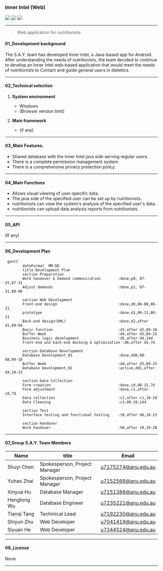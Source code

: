 ### **Inner Intel (Web)**

[![](https://img.shields.io/badge/InnerIntel_Web-V1.0.0-blue.svg)]() [![](https://img.shields.io/badge/InnerIntel_Web-Issues-red.svg)](https://docs.google.com/spreadsheets/d/1npZpFK3Xic6fdqqMUoxf1sFYhxUc4z0dh4f2Bi-TVUE/edit?usp=sharing) [![](https://img.shields.io/badge/Landing_Page-URL-green.svg)](https://personalisednutrition.github.io) 

---

> Web application for nutritionists

#### 01_Development background

The S.A.Y. team has developed Inner Intel, a Java-based app for Android.
After understanding the needs of nutritionists, the team decided to continue to develop an Inner Intel web-based application that would meet the needs of nutritionists to Contact and guide general users in dietetics.

---

#### 02_Technical selection

1. **System environment**
   - Windows
   - (Browser version limit)

2. **Main framework**
   - (if any)

---

#### 03_Main Features.

- Shared database with the Inner Intel java side serving regular users.
- There is a complete permission management system.
- There is a comprehensive privacy protection policy.

---

#### 04_Main Functions

- Allows visual viewing of user-specific data.
- The java side of the specified user can be set up by nutritionists.
- nutritionists can view the system's analysis of the specified user's data.
- nutritionists can upload data analysis reports from nutritionists.

---

#### 05_API

(If any)

---

#### 06_Development Plan

```mermaid
 gantt 
        dateFormat  MM-DD
        title Development Plan 
        section Preparation
        Work handover & Demand communication		:done,p0, 07-25,07-31
        Adjust demands                          	:done,p1, 07-31,08-08
        
        section Web Development 
        Front-end design                        	:done,d0,08-08,08-21
        prototype                                   :done,d1,08-13,08-21
        Back-end design(UML)						:done,d2,after d1,09-04
        Basic function								:d3,after d2,09-18
        Buffer Week									:d4,after d3,09-25
        Business logic development					:d5,after d4,14d
        Front-end and back-end docking & optimization :d6,after d5,7d
        
        section Database Development 
        Database Development_01						:done,dd0,08-08,09-18
        Buffer Week									:d4,after d3,09-25
        Database Development_02						:active,dd1,after d4,10-23
        
        section Data Collection
        Form creation								:done,c0,08-15,7d
        Form adjustment								:done,c1,after c0,7d
        Data collection								:c2,after c1,10-28
        Data Cleaning								:c3,09-19,14d
        
        section Test
        Interface testing and functional testing 	:t0,after d6,10-23
        
        section Handover
      	Work handover								:h0,after t0,10-28
```

---

#### 07_Group S.A.Y. Team Members

| Name        | title                         | Email               |
| ----------- | ----------------------------- | ------------------- |
| Shuyi Chen  | Spokesperson, Project Manager | u7175274@anu.edu.au |
| Yuhao Zhai  | Spokesperson, Project Manager | u7152566@anu.edu.au |
| Xinyue Hu   | Database Manager              | u7151386@anu.edu.au |
| Hengtong Wu | Database Engineer             | u7235221@anu.edu.au |
| Tianqi Tang | Techinical Lead               | u7192230@anu.edu.au |
| Shiyun Zhu  | Web Developer                 | u7041419@anu.edu.au |
| Siyuan He   | Web Developer                 | u7344524@anu.edu.au |

---

#### 08_License

None

---

#### 
